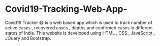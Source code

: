 # Covid19-Tracking-Web-App-
Covid19 Tracker 😷 is a web based app which is used to track number of active cases , recovered cases , deaths and confirmed cases in different states of India. This website is developed using HTML , CSS , JavaScript , JOuery and Bootstrap. 
